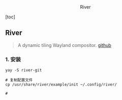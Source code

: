 <center>River</center>



[toc]





## River

> A dynamic tiling Wayland compositor. [github](https://github.com/riverwm/river)







### 1. 安装

```shell
yay -S river-git

# 复制配置文件
cp /usr/share/river/example/init ~/.config/river/

# 

```

